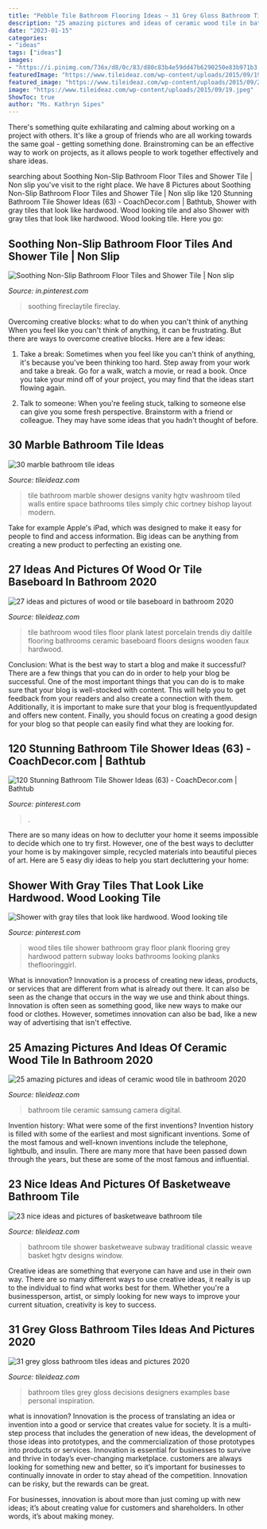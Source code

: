 ```yaml
---
title: "Pebble Tile Bathroom Flooring Ideas ~ 31 Grey Gloss Bathroom Tiles Ideas And Pictures 2020"
description: "25 amazing pictures and ideas of ceramic wood tile in bathroom 2020"
date: "2023-01-15"
categories:
- "ideas"
tags: ["ideas"]
images:
- "https://i.pinimg.com/736x/d8/0c/83/d80c83b4e59dd47b6290250e83b971b3.jpg"
featuredImage: "https://www.tileideaz.com/wp-content/uploads/2015/09/19.jpeg"
featured_image: "https://www.tileideaz.com/wp-content/uploads/2015/09/25.jpg"
image: "https://www.tileideaz.com/wp-content/uploads/2015/09/19.jpeg"
ShowToc: true
author: "Ms. Kathryn Sipes"
---
```



There's something quite exhilarating and calming about working on a project with others. It's like a group of friends who are all working towards the same goal - getting something done. Brainstroming can be an effective way to work on projects, as it allows people to work together effectively and share ideas.

	

		
searching about Soothing Non-Slip Bathroom Floor Tiles and Shower Tile | Non slip you've visit to the right place. We have 8 Pictures about Soothing Non-Slip Bathroom Floor Tiles and Shower Tile | Non slip like 120 Stunning Bathroom Tile Shower Ideas (63) - CoachDecor.com | Bathtub, Shower with gray tiles that look like hardwood. Wood looking tile and also Shower with gray tiles that look like hardwood. Wood looking tile. Here you go:
		
    
## Soothing Non-Slip Bathroom Floor Tiles And Shower Tile | Non Slip

<img loading=lazy src="https://i.pinimg.com/736x/33/db/b2/33dbb21163c2de59c9bf518f70329e31.jpg" onerror="this.onerror=null;this.src='https://tse2.mm.bing.net/th?id=OIP.8YP6_28j2dVgIXapR_ecygHaJ3&amp;pid=15.1';" alt="Soothing Non-Slip Bathroom Floor Tiles and Shower Tile | Non slip">

_Source: in.pinterest.com_

>soothing fireclaytile fireclay. 

	

Overcoming creative blocks: what to do when you can't think of anything
When you feel like you can't think of anything, it can be frustrating. But there are ways to overcome creative blocks. Here are a few ideas: 
1. Take a break: Sometimes when you feel like you can't think of anything, it's because you've been thinking too hard. Step away from your work and take a break. Go for a walk, watch a movie, or read a book. Once you take your mind off of your project, you may find that the ideas start flowing again.

2. Talk to someone: When you're feeling stuck, talking to someone else can give you some fresh perspective. Brainstorm with a friend or colleague. They may have some ideas that you hadn't thought of before.


    
## 30 Marble Bathroom Tile Ideas

<img loading=lazy src="http://www.tileideaz.com/wp-content/uploads/2015/08/21.jpeg" onerror="this.onerror=null;this.src='https://tse2.mm.bing.net/th?id=OIP.SHRL6fJDbqTdG6JuqH-YAgHaJ4&amp;pid=15.1';" alt="30 marble bathroom tile ideas">

_Source: tileideaz.com_

>tile bathroom marble shower designs vanity hgtv washroom tiled walls entire space bathrooms tiles simply chic cortney bishop layout modern. 

	

Take for example Apple's iPad, which was designed to make it easy for people to find and access information. Big ideas can be anything from creating a new product to perfecting an existing one.

    
## 27 Ideas And Pictures Of Wood Or Tile Baseboard In Bathroom 2020

<img loading=lazy src="https://www.tileideaz.com/wp-content/uploads/2015/09/19.jpeg" onerror="this.onerror=null;this.src='https://tse4.mm.bing.net/th?id=OIP.5rdGK-HlBzDT9rgxe4o7tAHaJ4&amp;pid=15.1';" alt="27 ideas and pictures of wood or tile baseboard in bathroom 2020">

_Source: tileideaz.com_

>tile bathroom wood tiles floor plank latest porcelain trends diy daltile flooring bathrooms ceramic baseboard floors designs wooden faux hardwood. 

	

Conclusion: What is the best way to start a blog and make it successful?
There are a few things that you can do in order to help your blog be successful. One of the most important things that you can do is to make sure that your blog is well-stocked with content. This will help you to get feedback from your readers and also create a connection with them. Additionally, it is important to make sure that your blog is frequentlyupdated and offers new content. Finally, you should focus on creating a good design for your blog so that people can easily find what they are looking for.

    
## 120 Stunning Bathroom Tile Shower Ideas (63) - CoachDecor.com | Bathtub

<img loading=lazy src="https://i.pinimg.com/736x/d8/0c/83/d80c83b4e59dd47b6290250e83b971b3.jpg" onerror="this.onerror=null;this.src='https://tse4.mm.bing.net/th?id=OIP.Ie57y1VMkP5_HokDTMaH6AHaJ3&amp;pid=15.1';" alt="120 Stunning Bathroom Tile Shower Ideas (63) - CoachDecor.com | Bathtub">

_Source: pinterest.com_

>. 

	

There are so many ideas on how to declutter your home it seems impossible to decide which one to try first. However, one of the best ways to declutter your home is by makingover simple, recycled materials into beautiful pieces of art. Here are 5 easy diy ideas to help you start decluttering your home: 

    
## Shower With Gray Tiles That Look Like Hardwood. Wood Looking Tile

<img loading=lazy src="https://i.pinimg.com/736x/bc/1a/ab/bc1aab8cf7cf503afb612ea9ffbee98e.jpg" onerror="this.onerror=null;this.src='https://tse4.mm.bing.net/th?id=OIP.ryoIZVBLuV9359BKKGJ0wgHaNK&amp;pid=15.1';" alt="Shower with gray tiles that look like hardwood. Wood looking tile">

_Source: pinterest.com_

>wood tiles tile shower bathroom gray floor plank flooring grey hardwood pattern subway looks bathrooms looking planks theflooringgirl. 

	

What is innovation?
Innovation is a process of creating new ideas, products, or services that are different from what is already out there. It can also be seen as the change that occurs in the way we use and think about things. Innovation is often seen as something good, like new ways to make our food or clothes. However, sometimes innovation can also be bad, like a new way of advertising that isn't effective.

    
## 25 Amazing Pictures And Ideas Of Ceramic Wood Tile In Bathroom 2020

<img loading=lazy src="https://www.tileideaz.com/wp-content/uploads/2015/09/25.jpg" onerror="this.onerror=null;this.src='https://tse1.mm.bing.net/th?id=OIP.c396I290wz13IX4USJ9JVwHaLH&amp;pid=15.1';" alt="25 amazing pictures and ideas of ceramic wood tile in bathroom 2020">

_Source: tileideaz.com_

>bathroom tile ceramic samsung camera digital. 

	

Invention history: What were some of the first inventions?
Invention history is filled with some of the earliest and most significant inventions. Some of the most famous and well-known inventions include the telephone, lightbulb, and insulin. There are many more that have been passed down through the years, but these are some of the most famous and influential.

    
## 23 Nice Ideas And Pictures Of Basketweave Bathroom Tile

<img loading=lazy src="http://www.tileideaz.com/wp-content/uploads/2015/09/DP_Design-Development-traditional-white-bathroom-shower_v.jpg.rend_.hgtvcom.1280.1707.jpeg" onerror="this.onerror=null;this.src='https://tse4.mm.bing.net/th?id=OIP.hEAFuFsZ89j2UCV8Cyg6CwHaJ4&amp;pid=15.1';" alt="23 nice ideas and pictures of basketweave bathroom tile">

_Source: tileideaz.com_

>bathroom tile shower basketweave subway traditional classic weave basket hgtv designs window. 

	

Creative ideas are something that everyone can have and use in their own way. There are so many different ways to use creative ideas, it really is up to the individual to find what works best for them. Whether you're a businessperson, artist, or simply looking for new ways to improve your current situation, creativity is key to success.

    
## 31 Grey Gloss Bathroom Tiles Ideas And Pictures 2020

<img loading=lazy src="https://www.tileideaz.com/wp-content/uploads/2015/08/0821.jpg" onerror="this.onerror=null;this.src='https://tse1.mm.bing.net/th?id=OIP.kXFNBZEt6PMbs-mEse9fgwHaKe&amp;pid=15.1';" alt="31 grey gloss bathroom tiles ideas and pictures 2020">

_Source: tileideaz.com_

>bathroom tiles grey gloss decisions designers examples base personal inspiration. 

	

what is innovation?
Innovation is the process of translating an idea or invention into a good or service that creates value for society. It is a multi-step process that includes the generation of new ideas, the development of those ideas into prototypes, and the commercialization of those prototypes into products or services.
Innovation is essential for businesses to survive and thrive in today’s ever-changing marketplace. customers are always looking for something new and better, so it’s important for businesses to continually innovate in order to stay ahead of the competition. Innovation can be risky, but the rewards can be great.

For businesses, innovation is about more than just coming up with new ideas; it’s about creating value for customers and shareholders. In other words, it’s about making money.

